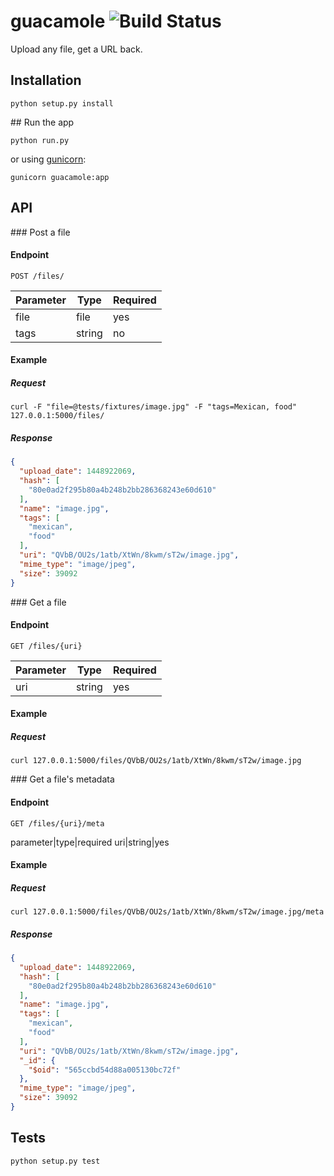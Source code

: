 # guacamole ![Build Status](https://travis-ci.org/Antojitos/guacamole.svg?branch=master)

Upload any file, get a URL back.

## Installation

`python setup.py install`

## Run the app

`python run.py`

or using [gunicorn](http://gunicorn.org/):

`gunicorn guacamole:app`

## API

### Post a file

#### Endpoint 
`POST /files/`
	
  Parameter   |    Type    | Required
------------- | ---------- | --------
    file      |    file    |   yes
    tags      |   string   |   no

#### Example

##### Request
`curl -F "file=@tests/fixtures/image.jpg" -F "tags=Mexican, food" 127.0.0.1:5000/files/`

##### Response
```json
{
  "upload_date": 1448922069,
  "hash": [
    "80e0ad2f295b80a4b248b2bb286368243e60d610"
  ],
  "name": "image.jpg",
  "tags": [
    "mexican",
    "food"
  ],
  "uri": "QVbB/OU2s/1atb/XtWn/8kwm/sT2w/image.jpg",
  "mime_type": "image/jpeg",
  "size": 39092
}
```

### Get a file

#### Endpoint 
`GET /files/{uri}`

  Parameter   |    Type    | Required
------------- | ---------- | --------
     uri      |   string   |   yes

#### Example

##### Request
`curl 127.0.0.1:5000/files/QVbB/OU2s/1atb/XtWn/8kwm/sT2w/image.jpg`


### Get a file's metadata

#### Endpoint 
`GET /files/{uri}/meta`

parameter|type|required
uri|string|yes

#### Example

##### Request
`curl 127.0.0.1:5000/files/QVbB/OU2s/1atb/XtWn/8kwm/sT2w/image.jpg/meta`

##### Response
```json
{
  "upload_date": 1448922069,
  "hash": [
    "80e0ad2f295b80a4b248b2bb286368243e60d610"
  ],
  "name": "image.jpg",
  "tags": [
    "mexican",
    "food"
  ],
  "uri": "QVbB/OU2s/1atb/XtWn/8kwm/sT2w/image.jpg",
  "_id": {
    "$oid": "565ccbd54d88a005130bc72f"
  },
  "mime_type": "image/jpeg",
  "size": 39092
}
```

## Tests

`python setup.py test`